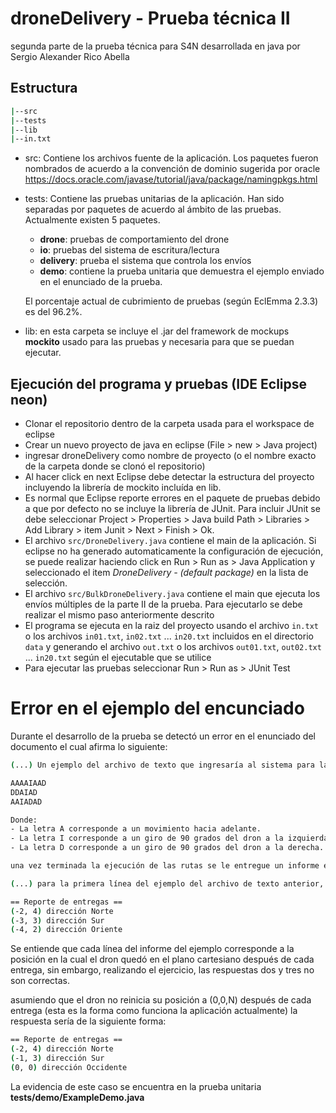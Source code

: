 droneDelivery - Prueba técnica II
===============

segunda parte de la prueba técnica para S4N desarrollada en java por Sergio Alexander Rico Abella

## Estructura

```sh
|--src
|--tests
|--lib
|--in.txt
```
- src: Contiene los archivos fuente de la aplicación. Los paquetes fueron nombrados de acuerdo a la convención de dominio sugerida por oracle https://docs.oracle.com/javase/tutorial/java/package/namingpkgs.html 
- tests: Contiene las pruebas unitarias de la aplicación. Han sido separadas por paquetes de acuerdo al ámbito de las pruebas. Actualmente existen 5 paquetes. 
    - **drone**: pruebas de comportamiento del drone 
    - **io**: pruebas del sistema de escritura/lectura 
    - **delivery**: prueba el sistema que controla los envíos
	- **demo**: contiene la prueba unitaria que demuestra el ejemplo enviado en el enunciado de la prueba.

    El porcentaje actual de cubrimiento de pruebas (según EclEmma 2.3.3) es del 96.2%.
- lib: en esta carpeta se incluye el .jar del framework de mockups **mockito** usado para las pruebas y necesaria para que se puedan ejecutar.

## Ejecución del programa y pruebas (IDE Eclipse neon)
- Clonar el repositorio dentro de la carpeta usada para el workspace de eclipse
- Crear un nuevo proyecto de java en eclipse (File > new > Java project) 
- ingresar droneDelivery como nombre de proyecto (o el nombre exacto de la carpeta donde se clonó el repositorio)
- Al hacer click en next Eclipse debe detectar la estructura del proyecto incluyendo la librería de mockito incluída en lib.
- Es normal que Eclipse reporte errores en el paquete de pruebas debido a que por defecto no se incluye la librería de JUnit. Para incluir JUnit se debe seleccionar Project > Properties > Java build Path > Libraries > Add Library > item Junit > Next > Finish > Ok.
- El archivo ```src/DroneDelivery.java``` contiene el main de la aplicación. Si eclipse no ha generado automaticamente la configuración de ejecución, se puede realizar haciendo click en Run > Run as > Java Application y seleccionado el item *DroneDelivery - (default package)* en la lista de selección.
- El archivo ```src/BulkDroneDelivery.java``` contiene el main que ejecuta los envíos múltiples de la parte II de la prueba. Para ejecutarlo se debe realizar el mismo paso anteriormente descrito
- El programa se ejecuta en la raiz del proyecto usando el archivo ```in.txt``` o los archivos ```in01.txt```, ```in02.txt``` ... ```in20.txt``` incluidos en el directorio ```data``` y generando el archivo ```out.txt``` o los archivos ```out01.txt```, ```out02.txt``` ... ```in20.txt``` según el ejecutable que se utilice
- Para ejecutar las pruebas seleccionar Run > Run as > JUnit Test

# Error en el ejemplo del encunciado
Durante el desarrollo de la prueba se detectó un error en el enunciado del documento el cual afirma lo siguiente:

```sh
(...) Un ejemplo del archivo de texto que ingresaría al sistema para las entregas de un día sería:

AAAAIAAD
DDAIAD
AAIADAD

Donde:
- La letra A corresponde a un movimiento hacia adelante.
- La letra I corresponde a un giro de 90 grados del dron a la izquierda.
- La letra D corresponde a un giro de 90 grados del dron a la derecha.

una vez terminada la ejecución de las rutas se le entregue un informe en otro archivo de texto de la posición del dron en el plano cartesiano de cada entrega (...)

(...) para la primera línea del ejemplo del archivo de texto anterior, se espera que el informe se presente así:

== Reporte de entregas ==
(-2, 4) dirección Norte
(-3, 3) dirección Sur
(-4, 2) dirección Oriente
```

Se entiende que cada línea del informe del ejemplo corresponde a la posición en la cual el dron quedó en el plano cartesiano después de cada entrega, sin embargo, realizando el ejercicio, las respuestas dos y tres no son correctas.

asumiendo que el dron no reinicia su posición a (0,0,N) después de cada entrega (esta es la forma como funciona la aplicación actualmente) la respuesta sería de la siguiente forma:

```sh
== Reporte de entregas ==
(-2, 4) dirección Norte
(-1, 3) dirección Sur
(0, 0) dirección Occidente
```
La evidencia de este caso se encuentra en la prueba unitaria **tests/demo/ExampleDemo.java**